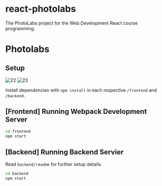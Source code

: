 # react-photolabs
The PhotoLabs project for the Web Development React course programming.

# Photolabs

## Setup
![22](https://github.com/MahdiTeimourii/photolabs/assets/121985665/b59e34b3-e979-49bd-aa7b-f5c541554d24)
![23](https://github.com/MahdiTeimourii/photolabs/assets/121985665/4776a787-94e7-4469-a889-de97ca1ee384)

Install dependencies with `npm install` in each respective `/frontend` and `/backend`.

## [Frontend] Running Webpack Development Server

```sh
cd frontend
npm start
```

## [Backend] Running Backend Servier

Read `backend/readme` for further setup details.

```sh
cd backend
npm start
```
